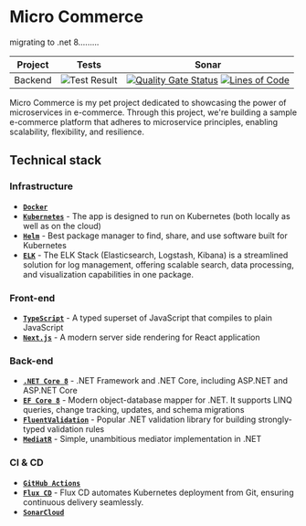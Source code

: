 # Micro Commerce

migrating to .net 8.........

| Project|Tests|Sonar|
|-|-|-|
|Backend|![Test Result](https://github.com/baotoq/micro-commerce/actions/workflows/dotnet-test.yml/badge.svg)|[![Quality Gate Status](https://sonarcloud.io/api/project_badges/measure?project=baotoq_micro-commerce&metric=alert_status)](https://sonarcloud.io/summary/new_code?id=baotoq_micro-commerce) [![Lines of Code](https://sonarcloud.io/api/project_badges/measure?project=baotoq_micro-commerce&metric=ncloc)](https://sonarcloud.io/summary/new_code?id=baotoq_micro-commerce)|

Micro Commerce is my pet project dedicated to showcasing the power of microservices in e-commerce. Through this project, we're building a sample e-commerce platform that adheres to microservice principles, enabling scalability, flexibility, and resilience.

## Technical stack

### Infrastructure

- **[`Docker`](https://www.docker.com/)**
- **[`Kubernetes`](https://kubernetes.io)** - The app is designed to run on Kubernetes (both locally as well as on the cloud)
- **[`Helm`](https://helm.sh)** - Best package manager to find, share, and use software built for Kubernetes
- **[`ELK`](https://www.elastic.co/elastic-stack)** - The ELK Stack (Elasticsearch, Logstash, Kibana) is a streamlined solution for log management, offering scalable search, data processing, and visualization capabilities in one package.

### Front-end

- **[`TypeScript`](https://www.typescriptlang.org)** - A typed superset of JavaScript that compiles to plain JavaScript
- **[`Next.js`](https://nextjs.org)** - A modern server side rendering for React application
  
### Back-end

- **[`.NET Core 8`](https://dotnet.microsoft.com/download)** - .NET Framework and .NET Core, including ASP.NET and ASP.NET Core
- **[`EF Core 8`](https://github.com/dotnet/efcore)** - Modern object-database mapper for .NET. It supports LINQ queries, change tracking, updates, and schema migrations
- **[`FluentValidation`](https://github.com/FluentValidation/FluentValidation)** - Popular .NET validation library for building strongly-typed validation rules
- **[`MediatR`](https://github.com/jbogard/MediatR)** - Simple, unambitious mediator implementation in .NET

### CI & CD

- **[`GitHub Actions`](https://github.com/features/actions)**
- **[`Flux CD`](https://fluxcd.io/)** - Flux CD automates Kubernetes deployment from Git, ensuring continuous delivery seamlessly.
- **[`SonarCloud`](https://sonarcloud.io/)**
